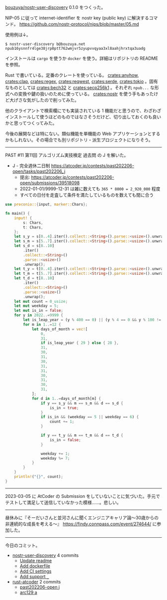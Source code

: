 [bouzuya/nostr-user-discovery] 0.1.0 をつくった。

NIP-05 に従って internet-identifier を nostr key (public key) に解決するコマンド。 <https://github.com/nostr-protocol/nips/blob/master/05.md>

使用例は↓。

```console
$ nostr-user-discovery b@bouzuya.net
npub16ysnnfr4lge38jrp0ptt762wmjvr5zyupvvqyaa3xl8aahjhrxtqa3uadg
```

インストールは `cargo` を使うか `docker` を使う。詳細はリポジトリの README を参照。

Rust で書いている。定番のクレートを使っている。 [crates:anyhow], [crates:clap], [crates:regex], [crates:reqwest], [crates:serde], [crates:tokio] 。固有なものとしては [crates:bech32] と [crates:secp256k1] 。それぞれ `npub...` な形式への変換や鍵の扱いのために使っている。 [crates:nostr] を使う手もあったけど大げさな気がしたので削ってみた。

他のクライアントで検索欄にでも実装されている 1 機能だと思うので、わざわざインストールして使うほどのものではなさそうだけど、切り出しておくのも良いかと思ってつくってみた。

今後の展開などは特にない。類似機能を単機能の Web アプリケーションとするかもしれない。その場合でも別リポジトリ・派生プロジェクトになりそう。

---

PAST #11 第11回 アルゴリズム実技検定 過去問 の J を解いた。

- J - 完全週休二日制
  <https://atcoder.jp/contests/past202206-open/tasks/past202206_j>
  - 提出: <https://atcoder.jp/contests/past202206-open/submissions/39518098>
  - 2022-01-01/9999-12-31 は雑に数えても `365 * 8000 = 2_920_000` 程度
  - すべての日付を走査して条件を満たしているものを数えても間に合う

```rust
use proconio::{input, marker::Chars};

fn main() {
    input! {
        s: Chars,
        t: Chars,
    };
    let s_y = s[0..4].iter().collect::<String>().parse::<usize>().unwrap();
    let s_m = s[5..7].iter().collect::<String>().parse::<usize>().unwrap();
    let s_d = s[8..10]
        .iter()
        .collect::<String>()
        .parse::<usize>()
        .unwrap();
    let t_y = t[0..4].iter().collect::<String>().parse::<usize>().unwrap();
    let t_m = t[5..7].iter().collect::<String>().parse::<usize>().unwrap();
    let t_d = t[8..10]
        .iter()
        .collect::<String>()
        .parse::<usize>()
        .unwrap();
    let mut count = 0_usize;
    let mut weekday = 5;
    let mut is_in = false;
    for y in 2022..=9999 {
        let is_leap_year = (y % 400 == 0) || (y % 4 == 0 && y % 100 != 0);
        for m in 1..=12 {
            let days_of_month = vec![
                0,
                31,
                if is_leap_year { 29 } else { 28 },
                31,
                30,
                31,
                30,
                31,
                31,
                30,
                31,
                30,
                31,
            ];
            for d in 1..=days_of_month[m] {
                if y == s_y && m == s_m && d == s_d {
                    is_in = true;
                }
                if is_in && (weekday == 5 || weekday == 6) {
                    count += 1;
                }

                if y == t_y && m == t_m && d == t_d {
                    is_in = false;
                }

                weekday += 1;
                weekday %= 7;
            }
        }
    }
    println!("{}", count);
}
```

---

2023-03-05 に AtCoder の Submission をしていないことに気づいた。手元でテストして満足して送信していなかった模様……。悲しい。

---

昼休みに『そーだいさんと並河さんに聞くエンジニアキャリア論〜30歳からの非連続的な成長を考える〜』 <https://findy.connpass.com/event/274644/> に参加した。

---

今日のコミット。

- [nostr-user-discovery](https://github.com/bouzuya/nostr-user-discovery) 4 commits
  - [Update readme](https://github.com/bouzuya/nostr-user-discovery/commit/fe9285633b122e0eefba40e940128d5502469747)
  - [Add dockerfile](https://github.com/bouzuya/nostr-user-discovery/commit/74c4e717f6622a564bdcc995006d617490305804)
  - [Add CI settings](https://github.com/bouzuya/nostr-user-discovery/commit/b43a956a4849d7cbd268ed9b66c2a4f448d2321a)
  - [Add support `_`](https://github.com/bouzuya/nostr-user-discovery/commit/5006c8418536bfcc1d5d349706318ddeea1a002f)
- [rust-atcoder](https://github.com/bouzuya/rust-atcoder) 2 commits
  - [past202206-open j](https://github.com/bouzuya/rust-atcoder/commit/d3028c3a38e9c09f146f3684b1bfc388645e1237)
  - [arc129 a](https://github.com/bouzuya/rust-atcoder/commit/eef137939ffadcf908df9b36139357da0df775c2)

[bouzuya/nostr-user-discovery]: https://github.com/bouzuya/nostr-user-discovery
[crates:anyhow]: https://crates.io/crates/anyhow
[crates:bech32]: https://crates.io/crates/bech32
[crates:clap]: https://crates.io/crates/clap
[crates:nostr]: https://crates.io/crates/nostr
[crates:regex]: https://crates.io/crates/regex
[crates:reqwest]: https://crates.io/crates/reqwest
[crates:secp256k1]: https://crates.io/crates/secp256k1
[crates:serde]: https://crates.io/crates/serde
[crates:tokio]: https://crates.io/crates/tokio
